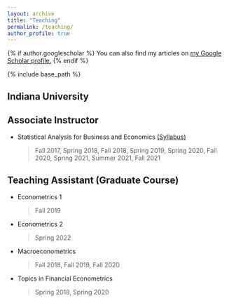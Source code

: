 ```yaml
---
layout: archive
title: "Teaching"
permalink: /teaching/
author_profile: true
---
```


{% if author.googlescholar %}
  You can also find my articles on <u><a href="{{author.googlescholar}}">my Google Scholar profile</a>.</u>
{% endif %}

{% include base_path %}

Indiana University
----

Associate Instructor 
----- 
* Statistical Analysis for Business and Economics [(Syllabus)](https://econ-seunghee.github.io/FA21_E370_Syllabus.pdf)
  > Fall 2017, Spring 2018, Fall 2018,
Spring 2019, Spring 2020, Fall 2020,
Spring 2021, Summer 2021, Fall 2021 


Teaching Assistant (Graduate Course)
-----
* Econometrics 1 
  > Fall 2019
* Econometrics 2
  > Spring 2022
* Macroeconometrics 
  > Fall 2018, Fall 2019, Fall 2020
* Topics in Financial Econometrics 
  > Spring 2018, Spring 2020
